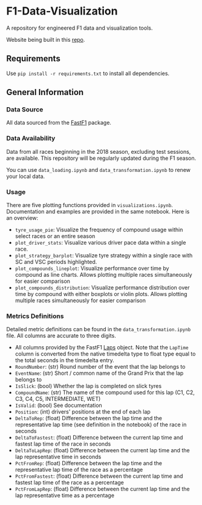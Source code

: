 # F1-Data-Visualization

A repository for engineered F1 data and visualization tools.

Website being built in this [repo](https://github.com/brianmakesthings/F1-Web-Server.git).

## Requirements

Use `pip install -r requirements.txt` to install all dependencies.

## General Information

### Data Source

All data sourced from the [FastF1](https://github.com/theOehrly/Fast-F1) package.

### Data Availability

Data from all races beginning in the 2018 season, excluding test sessions, are available. This repository will be regularly updated during the F1 season.

You can use `data_loading.ipynb` and `data_transformation.ipynb` to renew your local data.

### Usage

There are five plotting functions provided in `visualizations.ipynb`. Documentation and examples are provided in the same notebook. Here is an overview:

- `tyre_usage_pie`: Visualize the frequency of compound usage within select races or an entire season
- `plot_driver_stats`: Visualize various driver pace data within a single race.
- `plot_strategy_barplot`: Visualize tyre strategy within a single race with SC and VSC periods highlighted.
- `plot_compounds_lineplot`: Visualize performance over time by compound as line charts. Allows plotting multiple races simultaneously for easier comparison
- `plot_compounds_distribution`: Visualize performance distribution over time by compound with either boxplots or violin plots. Allows plotting multiple races simultaneously for easier comparison

### Metrics Definitions

Detailed metric definitions can be found in the `data_transformation.ipynb` file. All columns are accurate to three digits.

- All columns provided by the FastF1 [Laps](https://theoehrly.github.io/Fast-F1/core.html?highlight=session#fastf1.core.Laps) object. Note that the `LapTime` column is converted from the native timedelta type to float type equal to the total seconds in the timedelta entry.
- `RoundNumber`: (str) Round number of the event that the lap belongs to
- `EventName`: (str) Short / common name of the Grand Prix that the lap belongs to
- `IsSlick`: (bool) Whether the lap is completed on slick tyres
- `CompoundName`: (str) The name of the compound used for this lap (C1, C2, C3, C4, C5, INTERMEDIATE, WET)
- `IsValid`: (bool) See documentation
- `Position`: (int) drivers' positions at the end of each lap
- `DeltaToRep`: (float) Difference between the lap time and the representative lap time (see definition in the notebook) of the race in seconds
- `DeltaToFastest`: (float) Difference between the current lap time and fastest lap time of the race in seconds
- `DeltaToLapRep`: (float) Difference between the current lap time and the lap representative time in seconds
- `PctFromRep`: (float) Difference between the lap time and the representative lap time of the race as a percentage
- `PctFromFastest`: (float) Difference between the current lap time and fastest lap time of the race as a percentage
- `PctFromLapRep`: (float) Difference between the current lap time and the lap representative time as a percentage
